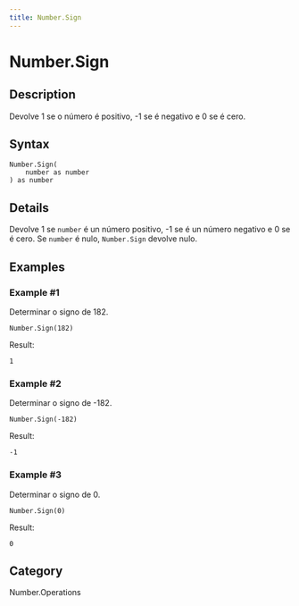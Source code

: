 ```yaml
---
title: Number.Sign
---
```


# Number.Sign


## Description

Devolve 1 se o número é positivo, -1 se é negativo e 0 se é cero.


## Syntax

```powerquery
Number.Sign(
    number as number
) as number
```


## Details

Devolve 1 se <code>number</code> é un número positivo, -1 se é un número negativo e 0 se é cero.    Se <code>number</code> é nulo, <code>Number.Sign</code> devolve nulo.


## Examples

### Example #1 
Determinar o signo de 182.
```powerquery
Number.Sign(182)
```

Result: 
```powerquery
1
```


### Example #2 
Determinar o signo de -182.
```powerquery
Number.Sign(-182)
```

Result: 
```powerquery
-1
```


### Example #3 
Determinar o signo de 0.
```powerquery
Number.Sign(0)
```

Result: 
```powerquery
0
```




## Category
Number.Operations
